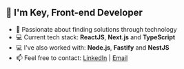 ## 👋 I'm Key, Front-end Developer

- 💙 Passionate about finding solutions through technology
- 💻 Current tech stack: **ReactJS**, **Next.js** and **TypeScript**
- 💻 I've also worked with: **Node.js**, **Fastify** and **NestJS**
- 📫 Feel free to contact: <a href="https://www.linkedin.com/in/key-yu-wan" target="_blank">LinkedIn</a> | <a href="mailto:keyflcbyuwan@gmail.com" target="_blank">Email</a>
